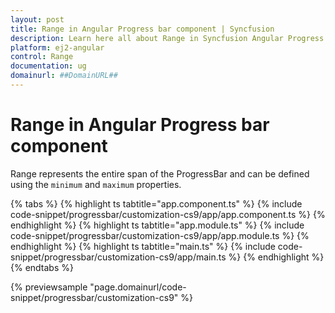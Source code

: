 ```yaml
---
layout: post
title: Range in Angular Progress bar component | Syncfusion
description: Learn here all about Range in Syncfusion Angular Progress bar component of Syncfusion Essential JS 2 and more.
platform: ej2-angular
control: Range 
documentation: ug
domainurl: ##DomainURL##
---
```


# Range in Angular Progress bar component

<!-- markdownlint-disable MD033 -->

Range represents the entire span of the ProgressBar and can be defined using the `minimum` and `maximum` properties.

{% tabs %}
{% highlight ts tabtitle="app.component.ts" %}
{% include code-snippet/progressbar/customization-cs9/app/app.component.ts %}
{% endhighlight %}
{% highlight ts tabtitle="app.module.ts" %}
{% include code-snippet/progressbar/customization-cs9/app/app.module.ts %}
{% endhighlight %}
{% highlight ts tabtitle="main.ts" %}
{% include code-snippet/progressbar/customization-cs9/app/main.ts %}
{% endhighlight %}
{% endtabs %}
  
{% previewsample "page.domainurl/code-snippet/progressbar/customization-cs9" %}